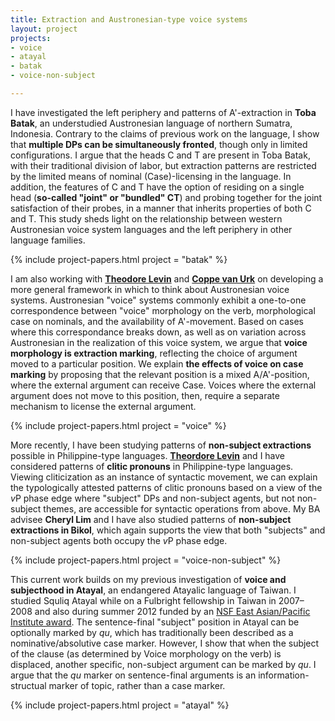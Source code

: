 ```yaml
---
title: Extraction and Austronesian-type voice systems
layout: project
projects:
- voice
- atayal
- batak
- voice-non-subject

---
```


I have investigated the left periphery and patterns of A'-extraction in **Toba Batak**, an understudied Austronesian language of northern Sumatra, Indonesia. Contrary to the claims of previous work on the language, I show that **multiple DPs can be simultaneously fronted**, though only in limited configurations. I argue that the heads C and T are present in Toba Batak, with their traditional division of labor, but extraction patterns are restricted by the limited means of nominal (Case)-licensing in the language. In addition, the features of C and T have the option of residing on a single head (**so-called "joint" or "bundled" CT**) and probing together for the joint satisfaction of their probes, in a manner that inherits properties of both C and T. This study sheds light on the relationship between western Austronesian voice system languages and the left periphery in other language families.

{% include project-papers.html project = "batak" %}

I am also working with [**Theodore Levin**](https://sites.google.com/site/tfranklevin/) and [**Coppe van Urk**](http://web.mit.edu/cvanurk/www/) on developing a more general framework in which to think about Austronesian voice systems. Austronesian "voice" systems commonly exhibit a one-to-one correspondence between "voice" morphology on the verb, morphological case on nominals, and the availability of A'-movement. Based on cases where this correspondance breaks down, as well as on variation across Austronesian in the realization of this voice system, we argue that **voice morphology is extraction marking**, reflecting the choice of argument moved to a particular position. We explain **the effects of voice on case marking** by proposing that the relevant position is a mixed A/A'-position, where the external argument can receive Case. Voices where the external argument does not move to this position, then, require a separate mechanism to license the external argument.

{% include project-papers.html project = "voice" %}

More recently, I have been studying patterns of **non-subject extractions** possible in Philippine-type languages. [**Theordore Levin**](https://sites.google.com/site/tfranklevin/) and I have considered patterns of **clitic pronouns** in Philippine-type languages. Viewing cliticization as an instance of syntactic movement, we can explain the typologically attested patterns of clitic pronouns based on a view of the *v*P phase edge where "subject" DPs and non-subject agents, but not non-subject themes, are accessible for syntactic operations from above. My BA advisee **Cheryl Lim** and I have also studied patterns of **non-subject extractions in Bikol**, which again supports the view that both "subjects" and non-subject agents both occupy the *v*P phase edge.

{% include project-papers.html project = "voice-non-subject" %}

This current work builds on my previous investigation of **voice and subjecthood in Atayal**, an endangered Atayalic language of Taiwan. I studied Squliq Atayal while on a Fulbright fellowship in Taiwan in 2007–2008 and also during summer 2012 funded by an [NSF East Asian/Pacific Institute award](http://www.nsf.gov/awardsearch/showAward?AWD_ID=1209550). The sentence-final "subject" position in Atayal can be optionally marked by *qu*, which has traditionally been described as a nominative/absolutive case marker. However, I show that when the subject of the clause (as determined by Voice morphology on the verb) is displaced, another specific, non-subject argument can be marked by *qu*. I argue that the *qu* marker on sentence-final arguments is an information-structual marker of topic, rather than a case marker.

{% include project-papers.html project = "atayal" %}
